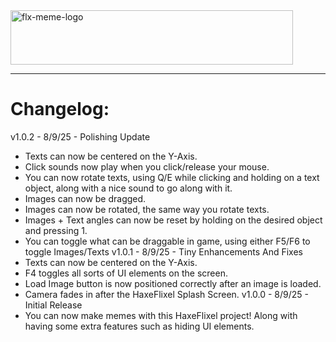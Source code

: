 <img width="452" height="87" alt="flx-meme-logo" src="https://github.com/user-attachments/assets/32db2159-8e5e-413b-bef9-943111a1308a" />

---
# Changelog:
v1.0.2 - 8/9/25 - Polishing Update
- Texts can now be centered on the Y-Axis.
- Click sounds now play when you click/release your mouse.
- You can now rotate texts, using Q/E while clicking and holding on a text object, along with a nice sound to go along with it.
- Images can now be dragged.
- Images can now be rotated, the same way you rotate texts.
- Images + Text angles can now be reset by holding on the desired object and pressing 1.
- You can toggle what can be draggable in game, using either F5/F6 to toggle Images/Texts
v1.0.1 - 8/9/25 - Tiny Enhancements And Fixes
- Texts can now be centered on the Y-Axis.
- F4 toggles all sorts of UI elements on the screen.
- Load Image button is now positioned correctly after an image is loaded.
- Camera fades in after the HaxeFlixel Splash Screen.
v1.0.0 - 8/9/25 - Initial Release
- You can now make memes with this HaxeFlixel project! Along with having some extra features such as hiding UI elements.
